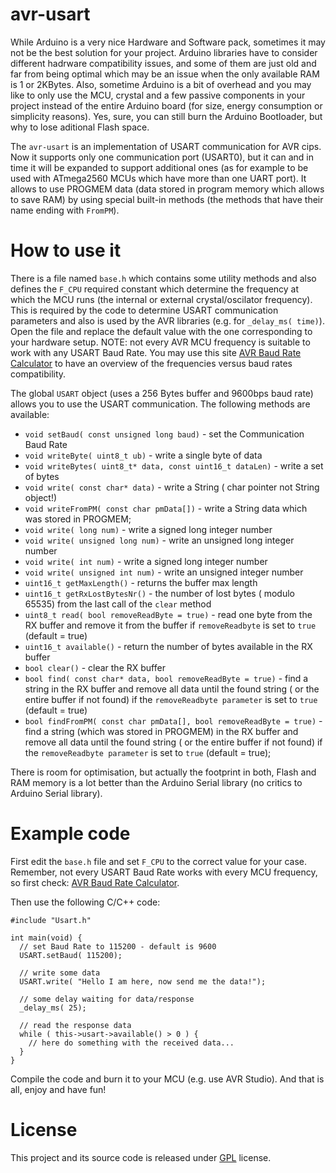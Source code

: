 # avr-usart

While Arduino is a very nice Hardware and Software pack, sometimes it may not be the best solution for your project. Arduino libraries have to consider different hadrware compatibility issues, and some of them are just old and far from being optimal which may be an issue when the only available RAM is 1 or 2KBytes.
Also, sometime Arduino is a bit of overhead and you may like to only use the MCU, crystal and a few passive components in your project instead of the entire Arduino board (for size, energy consumption or simplicity reasons). Yes, sure, you can still burn the Arduino Bootloader, but why to lose aditional Flash space.

The `avr-usart` is an implementation of USART communication for AVR cips. Now it supports only one communication port (USART0), but it can and in time it will be expanded to support additional ones (as for example to be used with ATmega2560 MCUs which have more than one UART port). It allows to use PROGMEM data (data stored in program memory which allows to save RAM) by using special built-in methods (the methods that have their name ending with `FromPM`).

How to use it
========

There is a file named `base.h` which contains some utility methods and also defines the `F_CPU` required constant which determine the frequency at which the MCU runs (the internal or external crystal/oscilator frequency). This is required by the code to determine USART communication parameters and also is used by the AVR libraries (e.g. for `_delay_ms( time)`).
Open the file and replace the default value with the one corresponding to your hardware setup. 
NOTE: not every AVR MCU frequency is suitable to work with any USART Baud Rate. You may use this site [AVR Baud Rate Calculator](http://wormfood.net/avrbaudcalc.php) to have an overview of the frequencies versus baud rates compatibility.

The global `USART` object (uses a 256 Bytes buffer and 9600bps baud rate) allows you to use the USART communication. The following methods are available:
* `void setBaud( const unsigned long baud)` - set the Communication Baud Rate
* `void writeByte( uint8_t ub)` - write a single byte of data
* `void writeBytes( uint8_t* data, const uint16_t dataLen)` - write a set of bytes
* `void write( const char* data)` - write a String ( char pointer not String object!)
* `void writeFromPM( const char pmData[])` - write a String data which was stored in PROGMEM;
* `void write( long num)` - write a signed long integer number
* `void write( unsigned long num)` - write an unsigned long integer number
* `void write( int num)` - write a signed long integer number
* `void write( unsigned int num)` - write an unsigned integer number
* `uint16_t getMaxLength()` - returns the buffer max length
* `uint16_t getRxLostBytesNr()` - the number of lost bytes ( modulo 65535) from the last call of the `clear` method
* `uint8_t read( bool removeReadByte = true)` - read one byte from the RX buffer and remove it from the buffer if `removeReadbyte` is set to `true` (default = true)
* `uint16_t available()` - return the number of bytes available in the RX buffer
* `bool clear()` - clear the RX buffer
* `bool find( const char* data, bool removeReadByte = true)` - find a string in the RX buffer and remove all data until the found string ( or the entire buffer if not found) if the `removeReadbyte parameter` is set to `true` (default = true)
* `bool findFromPM( const char pmData[], bool removeReadByte = true)` - find a string (which was stored in PROGMEM) in the RX buffer and remove all data until the found string ( or the entire buffer if not found) if the `removeReadbyte parameter` is set to `true` (default = true);

There is room for optimisation, but actually the footprint in both, Flash and RAM memory is a lot better than the Arduino Serial library (no critics to Arduino Serial library).

Example code
========
First edit the `base.h` file and set `F_CPU` to the correct value for your case. Remember, not every USART Baud Rate works with every MCU frequency, so first check: [AVR Baud Rate Calculator](http://wormfood.net/avrbaudcalc.php).

Then use the following C/C++ code: 

```
#include "Usart.h"

int main(void) { 
  // set Baud Rate to 115200 - default is 9600
  USART.setBaud( 115200);   
  
  // write some data
  USART.write( "Hello I am here, now send me the data!");
  
  // some delay waiting for data/response
  _delay_ms( 25);
  
  // read the response data
  while ( this->usart->available() > 0 ) {
    // here do something with the received data...
  }
}
```
Compile the code and burn it to your MCU (e.g. use AVR Studio). And that is all, enjoy and have fun!

License
========
This project and its source code is released under [GPL](http://www.gnu.org/copyleft/gpl.html) license.

